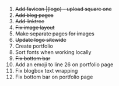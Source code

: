 1) ~~Add favicon |(logo) - upload square one~~
2) ~~Add blog pages~~
3) ~~Add linktree~~
4) ~~Fix image layout~~
5) ~~Make separate pages for images~~
6) ~~Update logo sitewide~~
7) Create portfolio
8) Sort fonts when working locally
9) ~~Fix bottom bar~~
10) Add an emoji to line 26 on portfolio page
11) Fix blogbox text wrapping
12) Fix bottom bar on portfolio page